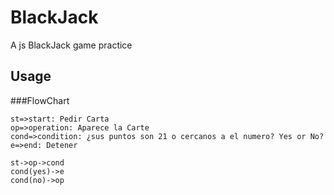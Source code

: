 # BlackJack
A js BlackJack game practice

## Usage

###FlowChart
```flow
st=>start: Pedir Carta
op=>operation: Aparece la Carte
cond=>condition: ¿sus puntos son 21 o cercanos a el numero? Yes or No?
e=>end: Detener

st->op->cond
cond(yes)->e
cond(no)->op
```
